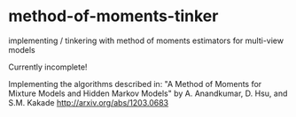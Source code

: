# method-of-moments-tinker
implementing / tinkering with method of moments estimators for multi-view models

Currently incomplete!

Implementing the algorithms described in: "A Method of Moments for Mixture Models and Hidden Markov Models" by A. Anandkumar, D. Hsu, and S.M. Kakade
http://arxiv.org/abs/1203.0683

